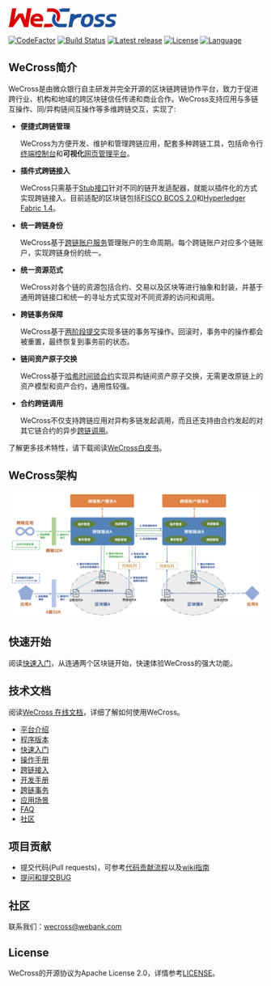 ![](./docs/images/menu_logo_wecross.png)

[![CodeFactor](https://www.codefactor.io/repository/github/webankblockchain/wecross/badge)](https://www.codefactor.io/repository/github/webankblockchain/wecross) [![Build Status](https://travis-ci.org/WebankBlockchain/WeCross.svg?branch=dev)](https://travis-ci.org/WebankBlockchain/WeCross) [![Latest release](https://img.shields.io/github/release/WebankBlockchain/WeCross.svg)](https://github.com/WebankBlockchain/WeCross/releases/latest)
 [![License](https://img.shields.io/github/license/WebankBlockchain/WeCross)](https://www.apache.org/licenses/LICENSE-2.0) [![Language](https://img.shields.io/badge/Language-Java-blue.svg)](https://www.java.com)

## WeCross简介

WeCross是由微众银行自主研发并完全开源的区块链跨链协作平台，致力于促进跨行业、机构和地域的跨区块链信任传递和商业合作。WeCross支持应用与多链互操作、同/异构链间互操作等多维跨链交互，实现了:

- **便捷式跨链管理**

    WeCross为方便开发、维护和管理跨链应用，配套多种跨链工具，包括命令行[终端控制台](https://github.com/WeBankBlockchain/WeCross-Console)和**可视化**[网页管理平台](https://github.com/WeBankBlockchain/WeCross-WebApp)。

- **插件式跨链接入**

    WeCross只需基于[Stub接口](https://wecross.readthedocs.io/zh_CN/latest/docs/dev/stub.html)针对不同的链开发适配器，就能以插件化的方式实现跨链接入。目前适配的区块链包括[FISCO BCOS 2.0](https://github.com/WeBankFinTech/WeCross-BCOS-Stub)和[Hyperledger Fabric 1.4](https://github.com/WeBankBlockchain/WeCross-Fabric1-Stub)。

- **统一跨链身份**

    WeCross基于[跨链账户服务](https://github.com/WeBankBlockchain/WeCross-Account-Manager)管理账户的生命周期。每个跨链账户对应多个链账户，实现跨链身份的统一。

- **统一资源范式**

    WeCross对各个链的资源包括合约、交易以及区块等进行抽象和封装，并基于通用跨链接口和统一的寻址方式实现对不同资源的访问和调用。

- **跨链事务保障**

    WeCross基于[两阶段提交](https://wecross.readthedocs.io/zh_CN/latest/docs/routine/xa.html)实现多链的事务写操作。回滚时，事务中的操作都会被重置，最终恢复到事务前的状态。

- **链间资产原子交换**

    WeCross基于[哈希时间锁合约](https://wecross.readthedocs.io/zh_CN/latest/docs/routine/htlc.html)实现异构链间资产原子交换，无需更改原链上的资产模型和资产合约，通用性较强。

- **合约跨链调用**

    WeCross不仅支持跨链应用对异构多链发起调用，而且还支持由合约发起的对其它链合约的异步[跨链调用](https://wecross.readthedocs.io/zh_CN/latest/docs/dev/interchain.html)。

了解更多技术特性，请下载阅读[WeCross白皮书](https://mp.weixin.qq.com/s/w0APEAonFXbOoinMJipPAA)。

## WeCross架构

![](./docs/images/architecture.png)


## 快速开始

阅读[快速入门](https://wecross.readthedocs.io/zh_CN/latest/docs/tutorial/demo/index.html)，从连通两个区块链开始，快速体验WeCross的强大功能。

## 技术文档

阅读[WeCross 在线文档](https://wecross.readthedocs.io/zh_CN/latest/)，详细了解如何使用WeCross。

- [平台介绍](https://wecross.readthedocs.io/zh_CN/latest/docs/introduction/introduction.html)
- [程序版本](https://wecross.readthedocs.io/zh_CN/latest/docs/version/index.html)
- [快速入门](https://wecross.readthedocs.io/zh_CN/latest/docs/tutorial/index.html)
- [操作手册](https://wecross.readthedocs.io/zh_CN/latest/docs/manual/index.html)
- [跨链接入](https://wecross.readthedocs.io/zh_CN/latest/docs/stubs/index.html)
- [开发手册](https://wecross.readthedocs.io/zh_CN/latest/docs/dev/index.html)
- [跨链事务](https://wecross.readthedocs.io/zh_CN/latest/docs/routine/index.html)
- [应用场景](https://wecross.readthedocs.io/zh_CN/latest/docs/scenarios/index.html)
- [FAQ](https://wecross.readthedocs.io/zh_CN/latest/docs/faq/faq.html)
- [社区](https://wecross.readthedocs.io/zh_CN/latest/docs/community/community.html)

## 项目贡献

- 提交代码(Pull requests)，可参考[代码贡献流程](CONTRIBUTING.md)以及[wiki指南](https://github.com/WebankBlockchain/WeCross/wiki/%E8%B4%A1%E7%8C%AE%E4%BB%A3%E7%A0%81)
- [提问和提交BUG](https://github.com/WebankBlockchain/WeCross/issues)

## 社区

联系我们：wecross@webank.com

## License

WeCross的开源协议为Apache License 2.0，详情参考[LICENSE](./LICENSE)。
